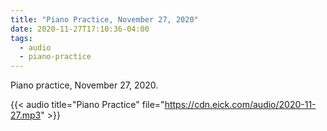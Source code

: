 ```yaml
---
title: "Piano Practice, November 27, 2020"
date: 2020-11-27T17:10:36-04:00
tags:
  - audio
  - piano-practice
---
```

Piano practice, November 27, 2020.

{{< audio title="Piano Practice" file="https://cdn.eick.com/audio/2020-11-27.mp3" >}}

